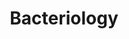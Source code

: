 ---
title: Bacteriology
longTitle: 'Bacteriology'
tags:
- gccommon
narrowerTerm:
- "[[Microbiology]]"
relatedTerm:
- "[[Bacteria]]"
---